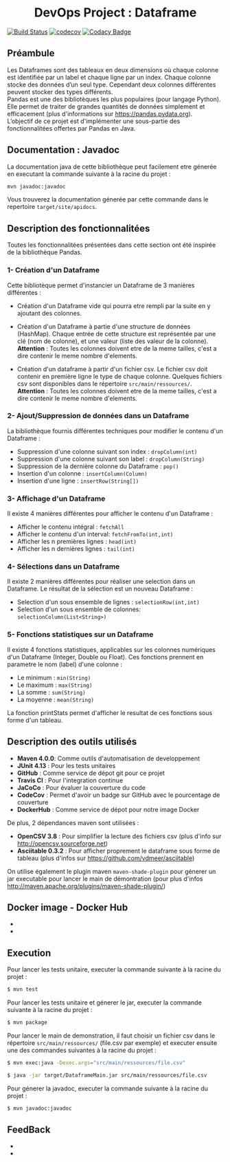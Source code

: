  <h1 align=center> DevOps Project : Dataframe</h1>

[![Build Status](https://travis-ci.com/chouaibMo/DevOpsProject.svg?branch=master)](https://travis-ci.com/chouaibMo/DevOpsProject)
[![codecov](https://codecov.io/gh/chouaibMo/DevOpsProject/branch/master/graph/badge.svg)](https://codecov.io/gh/chouaibMo/DevOpsProject)
[![Codacy Badge](https://api.codacy.com/project/badge/Grade/8536cb830ec64997817ffeb2b58e79e2)](https://www.codacy.com/manual/chouaibMo/DevOpsProject?utm_source=github.com&amp;utm_medium=referral&amp;utm_content=chouaibMo/DevOpsProject&amp;utm_campaign=Badge_Grade)



## Préambule
Les Dataframes sont des tableaux en deux dimensions où chaque colonne est identifiée par un label et chaque ligne par un index. Chaque colonne stocke des données d’un seul type. Cependant deux colonnes différentes peuvent stocker des types différents.  
Pandas est une des bibliotèques les plus populaires (pour langage Python). Elle permet de traiter de grandes quantités de données simplement et efficacement (plus d'informations sur https://pandas.pydata.org).   
L’objectif de ce projet est d'implémenter une sous-partie des fonctionnalitées offertes par Pandas en Java.

## Documentation : Javadoc
La documentation java de cette bibliothèque peut facilement etre génerée en executant la commande suivante à la racine du projet : 
```sh
mvn javadoc:javadoc
```
Vous trouverez la documentation génerée par cette commande dans le repertoire `target/site/apidocs`.


## Description des fonctionnalitées
Toutes les fonctionnalitées présentées dans cette section ont été inspirée de la bibliothèque Pandas.

### 1- Création d'un Dataframe
Cette bibliotèque permet d'instancier un Dataframe de 3 manières différentes :

- Création d'un Dataframe vide qui pourra etre rempli par la suite en y ajoutant des colonnes.

- Création d'un Dataframe à partie d'une structure de données (HashMap).
Chaque entrée de cette structure est représentée par une clé (nom de colonne), et une valeur (liste des valeur de la colonne).   
**Attention** : Toutes les colonnes doivent etre de la meme tailles, c'est a dire contenir le meme nombre d'elements.

- Création d'un dataframe à partir d'un fichier csv. Le fichier csv doit contenir en première ligne le type de chaque colonne.
Quelques fichiers csv sont disponibles dans le répertoire `src/main/ressources/`.   
**Attention** : Toutes les colonnes doivent etre de la meme tailles, c'est a dire contenir le meme nombre d'elements.


### 2- Ajout/Suppression de données dans un Dataframe
La bibliothèque fournis différentes techniques pour modifier le contenu d'un Dataframe :

- Suppression d'une colonne suivant son index : `dropColumn(int)`
- Suppression d'une colonne suivant son label : `dropColumn(String)`
- Suppression de la dernière colonne du Dataframe : `pop()`
- Insertion d'un colonne : `insertColumn(Column)`
- Insertion d'une ligne  : `insertRow(String[])`


### 3- Affichage d'un Dataframe
Il existe 4 manières différentes pour afficher le contenu d'un Dataframe :

- Afficher le contenu intégral     : `fetchAll`
- Afficher le contenu d'un interval: `fetchFromTo(int,int)`
- Afficher les n premières lignes  : `head(int)`
- Afficher les n dernières lignes  : `tail(int)`

### 4- Sélections dans un Dataframe
Il existe 2 manières différentes pour réaliser une selection dans un Dataframe.
Le résultat de la sélection est un nouveau Dataframe : 

- Selection d'un sous ensemble de lignes  : `selectionRow(int,int)`
- Selection d'un sous ensemble de colonnes: `selectionColumn(List<String>)`

### 5- Fonctions statistiques sur un Dataframe
Il existe 4 fonctions statistiques, applicables sur les colonnes numériques d'un Dataframe (Integer, Double ou Float). Ces fonctions prennent en parametre le nom (label) d'une colonne : 

- Le minimum : `min(String)`
- Le maximum : `max(String)`
- La somme   : `sum(String)`
- La moyenne : `mean(String)`

La fonction printStats permet d'afficher le resultat de ces fonctions sous forme d'un tableau.

## Description des outils utilisés
-  **Maven 4.0.0**: Comme outils d'automatisation de developpement
-  **JUnit 4.13** : Pour les tests unitaires
-  **GitHub**     : Comme service de dépot git pour ce projet
-  **Travis CI**  : Pour l'integration continue
-  **JaCoCo**     : Pour évaluer la couverture du code
-  **CodeCov**    : Permet d'avoir un badge sur GitHub avec le pourcentage de couverture
-  **DockerHub**  : Comme service de dépot pour notre image Docker


De plus, 2 dépendances maven sont utilisées : 

- **OpenCSV 3.8**      : Pour simplifier la lecture des fichiers csv (plus d'info sur http://opencsv.sourceforge.net)
- **Asciitable 0.3.2** : Pour afficher proprement le dataframe sous forme de tableau (plus d'infos sur https://github.com/vdmeer/asciitable)

On utilise également le plugin maven `maven-shade-plugin` pour génerer un jar executable pour lancer le main de démontration (pour plus d'infos http://maven.apache.org/plugins/maven-shade-plugin/)

## Docker image - Docker Hub
-
-

## Execution

Pour lancer les tests unitaire, executer la commande suivante à la racine du projet :
```sh
$ mvn test
```
Pour lancer les tests unitaire et génerer le jar, executer la commande suivante à la racine du projet :
```sh
$ mvn package
```
Pour lancer le main de demonstration, il faut choisir un fichier csv dans le répertoire `src/main/ressources/` (file.csv par exemple) et executer ensuite une des commandes suivantes à la racine du projet :
```sh
$ mvn exec:java -Dexec.args="src/main/ressources/file.csv"
```
```sh
$ java -jar target/DataframeMain.jar src/main/ressources/file.csv
```

Pour génerer la javadoc, executer la commande suivante à la racine du projet :

```sh
$ mvn javadoc:javadoc
```
## FeedBack

-
-
